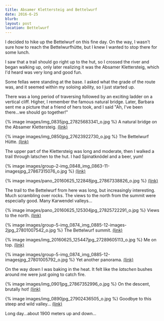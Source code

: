 ```yaml
---
title: Absamer Klettersteig and Bettelwurf
date: 2016-6-25
blurb: 
layout: post
location: Bettelwurf
---
```


I decided to hike up the Bettelwurf on this fine day. On the way, I wasn't sure
how to reach the Bettelwurfhütte, but I knew I wanted to stop there for some lunch.

I saw that a trail should go right up to the hut, so I crossed the river
and began walking up, only later realizing it was the Absamer Klettersteig,
which I'd heard was very long and good fun.

Some fellas were standing at the base. I asked what the grade of the route
was, and it seemed within my soloing ability, so I just started up.

There was a long period of traversing followed by an exciting ladder on a
vertical cliff. Higher, I remember the famous natural bridge.
Later, Barbara sent me a picture that a friend of hers took, and I said
"Ah, I've been there...we should go together!"

{% image images/img_0835jpg_27825683341_o.jpg %}
A natural bridge on the Absamer Klettersteig.
<a href='https://www.flickr.com/photos/55338612@N00/27825683341'>(link)</a>



{% image images/img_0850jpg_27623922730_o.jpg %}
The Bettelwurf Hütte.
<a href='https://www.flickr.com/photos/55338612@N00/27623922730'>(link)</a>

The upper part of the Klettersteig was long and moderate, then I walked
a trail through latschen to the hut. I had Spinatknödel and a beer, yum!

{% image images/group-2-img_0848_img_0863-11-imagesjpg_27867315076_o.jpg %}
<a href='https://www.flickr.com/photos/55338612@N00/27867315076'>(link)</a>



{% image images/pano_20160625_122848jpg_27867338826_o.jpg %}
<a href='https://www.flickr.com/photos/55338612@N00/27867338826'>(link)</a>

The trail to the Bettelwurf from here was long, but increasingly
interesting. Much scrambling over rocks. The views to the north from the summit
were especially good. Many Karwendel valleys...

{% image images/pano_20160625_125304jpg_27825722291_o.jpg %}
Views to the north.
<a href='https://www.flickr.com/photos/55338612@N00/27825722291'>(link)</a>



{% image images/group-5-img_0874_img_0885-12-images-2jpg_27801007542_o.jpg %}
The Bettelwurf summit.
<a href='https://www.flickr.com/photos/55338612@N00/27801007542'>(link)</a>



{% image images/img_20160625_125447jpg_27289605113_o.jpg %}
Me on top.
<a href='https://www.flickr.com/photos/55338612@N00/27289605113'>(link)</a>



{% image images/group-5-img_0874_img_0885-12-imagesjpg_27801005792_o.jpg %}
Yet another panorama.
<a href='https://www.flickr.com/photos/55338612@N00/27801005792'>(link)</a>

On the way down I was baking in the heat. It felt like the _latschen_
bushes around me were just going to catch fire.

{% image images/img_0901jpg_27867352996_o.jpg %}
On the descent, brutally hot!
<a href='https://www.flickr.com/photos/55338612@N00/27867352996'>(link)</a>



{% image images/img_0890jpg_27902436505_o.jpg %}
Goodbye to this steep and wild valley...
<a href='https://www.flickr.com/photos/55338612@N00/27902436505'>(link)</a>

Long day...about 1900 meters up and down...

